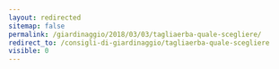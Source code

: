 ```yaml
---
layout: redirected
sitemap: false
permalink: /giardinaggio/2018/03/03/tagliaerba-quale-scegliere/
redirect_to: /consigli-di-giardinaggio/tagliaerba-quale-scegliere
visible: 0
---
```

